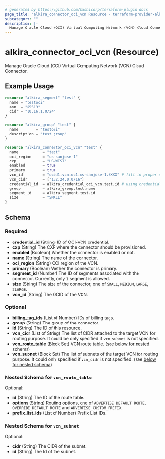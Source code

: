 ```yaml
---
# generated by https://github.com/hashicorp/terraform-plugin-docs
page_title: "alkira_connector_oci_vcn Resource - terraform-provider-alkira"
subcategory: ""
description: |-
  Manage Oracle Cloud (OCI) Virtual Computing Network (VCN) Cloud Connector.
---
```


# alkira_connector_oci_vcn (Resource)

Manage Oracle Cloud (OCI) Virtual Computing Network (VCN) Cloud Connector.

## Example Usage

```terraform
resource "alkira_segment" "test" {
  name = "testoci"
  asn  = "65513"
  cidr = "10.16.1.0/24"
}

resource "alkira_group" "test" {
  name        = "testoci"
  description = "test group"
}

resource "alkira_connector_oci_vcn" "test" {
  name           = "test"
  oci_region     = "us-sanjose-1"
  cxp            = "US-WEST"
  enabled        = true
  primary        = true
  vcn_id         = "ocid1.vcn.oc1.us-sanjose-1.XXXX" # fill in proper vcn_id
  vcn_cidr       = ["172.24.0.0/16"]
  credential_id  = alkira_credential_oci_vcn.test.id # using credential_oci_vcn
  group          = alkira_group.test.name
  segment_id     = alkira_segment.test.id
  size           = "SMALL"
}
```

<!-- schema generated by tfplugindocs -->
## Schema

### Required

- **credential_id** (String) ID of OCI-VCN credential.
- **cxp** (String) The CXP where the connector should be provisioned.
- **enabled** (Boolean) Whether the connector is enabled or not.
- **name** (String) The name of the connector.
- **oci_region** (String) OCI region of the VCN.
- **primary** (Boolean) Wether the connector is primary.
- **segment_id** (Number) The ID of segments associated with the connector. Currently, only `1` segment is allowed.
- **size** (String) The size of the connector, one of `SMALL`, `MEDIUM`, `LARGE`, `2LARGE`.
- **vcn_id** (String) The OCID of the VCN.

### Optional

- **billing_tag_ids** (List of Number) IDs of billing tags.
- **group** (String) The group of the connector.
- **id** (String) The ID of this resource.
- **vcn_cidr** (List of String) The list of CIDR attached to the target VCN for routing purpose. It could be only specified if `vcn_subnet` is not specified.
- **vcn_route_table** (Block Set) VCN route table. (see [below for nested schema](#nestedblock--vcn_route_table))
- **vcn_subnet** (Block Set) The list of subnets of the target VCN for routing purpose. It could only specified if `vcn_cidr` is not specified. (see [below for nested schema](#nestedblock--vcn_subnet))

<a id="nestedblock--vcn_route_table"></a>
### Nested Schema for `vcn_route_table`

Optional:

- **id** (String) The ID of the route table.
- **options** (String) Routing options, one of `ADVERTISE_DEFAULT_ROUTE`, `OVERRIDE_DEFAULT_ROUTE` and `ADVERTISE_CUSTOM_PREFIX`.
- **prefix_list_ids** (List of Number) Prefix List IDs.


<a id="nestedblock--vcn_subnet"></a>
### Nested Schema for `vcn_subnet`

Optional:

- **cidr** (String) The CIDR of the subnet.
- **id** (String) The Id of the subnet.


